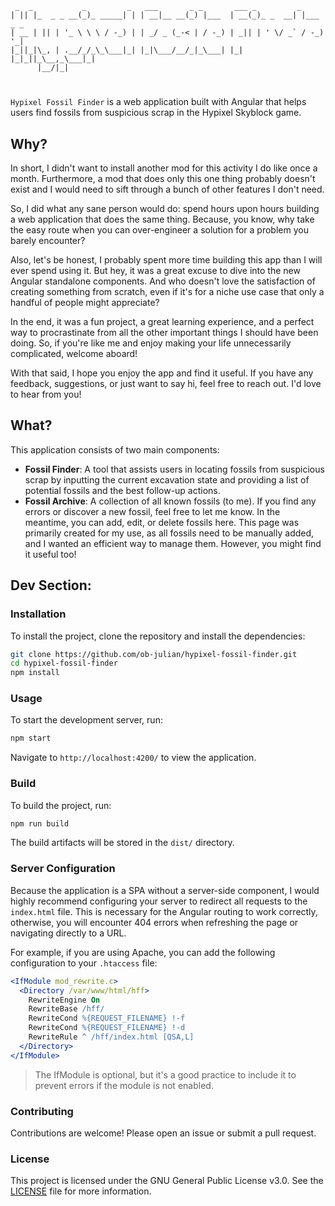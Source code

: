 ```
 _  _           _         _   ___       _ _       ___ _         _         
| || |_  _ _ __(_)_ _____| | | __|__ __(_) |___  | __(_)_ _  __| |___ _ _ 
| __ | || | '_ \ \ \ / -_) | | _/ _ (_-< | / -_) | _|| | ' \/ _` / -_) '_|
|_||_|\_, | .__/_/_\_\___|_| |_|\___/__/_|_\___| |_| |_|_||_\__,_\___|_|  
      |__/|_|                                                             
```
#

`Hypixel Fossil Finder` is a web application built with Angular that helps users find fossils from suspicious scrap in the Hypixel Skyblock game.


## Why?

In short, I didn't want to install another mod for this activity I do like once a month. Furthermore, a mod that does only this one thing probably doesn't exist and I would need to sift through a bunch of other features I don't need. 

So, I did what any sane person would do: spend hours upon hours building a web application that does the same thing. Because, you know, why take the easy route when you can over-engineer a solution for a problem you barely encounter?

Also, let's be honest, I probably spent more time building this app than I will ever spend using it. But hey, it was a great excuse to dive into the new Angular standalone components. And who doesn't love the satisfaction of creating something from scratch, even if it's for a niche use case that only a handful of people might appreciate?

In the end, it was a fun project, a great learning experience, and a perfect way to procrastinate from all the other important things I should have been doing. So, if you're like me and enjoy making your life unnecessarily complicated, welcome aboard!

With that said, I hope you enjoy the app and find it useful. If you have any feedback, suggestions, or just want to say hi, feel free to reach out. I'd love to hear from you!


## What?

This application consists of two main components:
- **Fossil Finder**: A tool that assists users in locating fossils from suspicious scrap by inputting the current excavation state and providing a list of potential fossils and the best follow-up actions.
- **Fossil Archive**: A collection of all known fossils (to me). If you find any errors or discover a new fossil, feel free to let me know. In the meantime, you can add, edit, or delete fossils here. This page was primarily created for my use, as all fossils need to be manually added, and I wanted an efficient way to manage them. However, you might find it useful too!

## Dev Section:

### Installation

To install the project, clone the repository and install the dependencies:

```sh
git clone https://github.com/ob-julian/hypixel-fossil-finder.git
cd hypixel-fossil-finder
npm install
```

### Usage

To start the development server, run:

```sh
npm start
```

Navigate to `http://localhost:4200/` to view the application.

### Build

To build the project, run:

```sh
npm run build
```

The build artifacts will be stored in the `dist/` directory.

### Server Configuration

Because the application is a SPA without a server-side component, I would highly recommend configuring your server to redirect all requests to the `index.html` file. This is necessary for the Angular routing to work correctly, otherwise, you will encounter 404 errors when refreshing the page or navigating directly to a URL.

For example, if you are using Apache, you can add the following configuration to your `.htaccess` file:

```apache
<IfModule mod_rewrite.c> 
  <Directory /var/www/html/hff>
    RewriteEngine On
    RewriteBase /hff/
    RewriteCond %{REQUEST_FILENAME} !-f
    RewriteCond %{REQUEST_FILENAME} !-d
    RewriteRule ^ /hff/index.html [QSA,L]
  </Directory>
</IfModule>
```
> The IfModule is optional, but it's a good practice to include it to prevent errors if the module is not enabled.

### Contributing

Contributions are welcome! Please open an issue or submit a pull request.

### License

This project is licensed under the GNU General Public License v3.0. See the [LICENSE](LICENSE) file for more information.